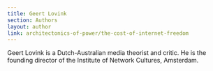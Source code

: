 ```yaml
---
title: Geert Lovink
section: Authors
layout: author
link: architectonics-of-power/the-cost-of-internet-freedom
---
```

Geert Lovink is a Dutch-Australian media theorist and critic. He is the
founding director of the Institute of Network Cultures, Amsterdam.


